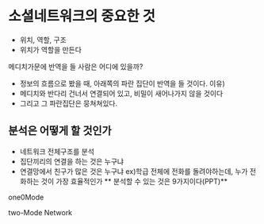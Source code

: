 
# 소셜네트워크의 중요한 것
* 위치, 역할, 구조
* 위치가 역할을 만든다

메디치가문에 반역을 들 사람은 어디에 있을까?
* 정보의 흐름으로 봤을 때, 아래쪽의 파란 집단이 반역을 들 것이다.
이유) 
* 메디치와 반다리 건너서 연결되어 있고, 비밀이 새어나가지 않을 것이다
* 그리고 그 파란집단은 뭉쳐쳐있다.

## 분석은 어떻게 할 것인가
* 네트워크 전체구조를 분석
* 집단끼리의 연결을 하는 것은 누구냐
* 연결망에서 친구가 많은 것은 누구냐
ex)학급 전체에 전화를 돌려야하는데, 누가 전화하는 것이 가장 효율적인가
** 분석할 수 있는 것은 9가지이다(PPT)**

one0Mode

two-Mode Network

<!--stackedit_data:
eyJoaXN0b3J5IjpbLTExMTMxOTE4NDAsLTE0NTk4NDYxNTNdfQ
==
-->